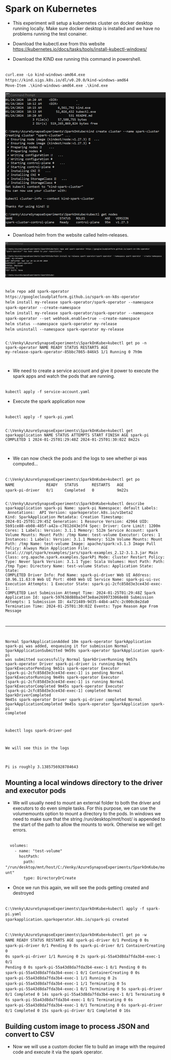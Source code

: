 # Spark on Kubernetes 

* This experiment will setup a kubernetes cluster on docker desktop running locally. Make sure docker desktop is installed and we have no problems running the test conainer. 

* Download the kubectl.exe from this website https://kubernetes.io/docs/tasks/tools/install-kubectl-windows/

* Download the KIND exe running this command in powershell.
<code>
curl.exe -Lo kind-windows-amd64.exe https://kind.sigs.k8s.io/dl/v0.20.0/kind-windows-amd64
Move-Item .\kind-windows-amd64.exe .\kind.exe
</code>

![alt text](kind-001.png "Create kubernetes cluster")

* Download helm from the website called helm-releases.


![alt text](kind-002.png "Create kubernetes cluster")

<code>
helm repo add spark-operator https://googlecloudplatform.github.io/spark-on-k8s-operator
helm install my-release spark-operator/spark-operator --namespace spark-operator --create-namespace
helm install my-release spark-operator/spark-operator --namespace spark-operator --set webhook.enable=true --create-namespace
helm status --namespace spark-operator my-release
helm uninstall --namespace spark-operator my-release

C:\Venky\AzureSynapseExperiments\SparkOnKube>kubectl get po -n spark-operator
NAME                                        READY   STATUS    RESTARTS   AGE
my-release-spark-operator-85bbc7865-846k5   1/1     Running   0          7h9m

</code>

* We need to create a service account and give it power to execute the spark apps and watch the pods that are running. 

<code>
kubectl apply -f service-account.yaml
</code>

* Execute the spark application now 
<code>
kubectl apply -f spark-pi.yaml

C:\Venky\AzureSynapseExperiments\SparkOnKube>kubectl get sparkapplication
NAME       STATUS      ATTEMPTS   START                  FINISH                 AGE
spark-pi   COMPLETED   1          2024-01-25T01:29:48Z   2024-01-25T01:30:02Z   8m22s

</code>

* We can now check the pods and the logs to see whether pi was computed...

<code>
C:\Venky\AzureSynapseExperiments\SparkOnKube>kubectl get po
NAME              READY   STATUS      RESTARTS   AGE
spark-pi-driver   0/1     Completed   0          9m22s

C:\Venky\AzureSynapseExperiments\SparkOnKube>kubectl describe sparkapplication spark-pi
Name:         spark-pi
Namespace:    default
Labels:       <none>
Annotations:  <none>
API Version:  sparkoperator.k8s.io/v1beta2
Kind:         SparkApplication
Metadata:
  Creation Timestamp:  2024-01-25T01:29:45Z
  Generation:          1
  Resource Version:    42964
  UID:                 5b91ce88-eb08-485f-a42a-c7812d43e3f4
Spec:
  Driver:
    Core Limit:  1200m
    Cores:       1
    Labels:
      Version:        3.1.1
    Memory:           512m
    Service Account:  spark
    Volume Mounts:
      Mount Path:  /tmp
      Name:        test-volume
  Executor:
    Cores:      1
    Instances:  1
    Labels:
      Version:  3.1.1
    Memory:     512m
    Volume Mounts:
      Mount Path:         /tmp
      Name:               test-volume
  Image:                  apache/spark:v3.1.3
  Image Pull Policy:      Always
  Main Application File:  local:///opt/spark/examples/jars/spark-examples_2.12-3.1.3.jar
  Main Class:             org.apache.spark.examples.SparkPi
  Mode:                   cluster
  Restart Policy:
    Type:         Never
  Spark Version:  3.1.1
  Type:           Scala
  Volumes:
    Host Path:
      Path:  /tmp
      Type:  Directory
    Name:    test-volume
Status:
  Application State:
    State:  COMPLETED
  Driver Info:
    Pod Name:             spark-pi-driver
    Web UI Address:       10.96.11.63:0
    Web UI Port:          4040
    Web UI Service Name:  spark-pi-ui-svc
  Execution Attempts:     1
  Executor State:
    spark-pi-2cfc858d3e3ce43d-exec-1:  COMPLETED
  Last Submission Attempt Time:        2024-01-25T01:29:48Z
  Spark Application Id:                spark-597638d88ba34f3e8ae2699733068e88
  Submission Attempts:                 1
  Submission ID:                       4a721489-9d35-44b4-a47c-2c000c8e2da0
  Termination Time:                    2024-01-25T01:30:02Z
Events:
  Type    Reason                     Age    From            Message
  ----    ------                     ----   ----            -------
  Normal  SparkApplicationAdded      10m    spark-operator  SparkApplication spark-pi was added, enqueuing it for submission
  Normal  SparkApplicationSubmitted  9m59s  spark-operator  SparkApplication spark-pi was submitted successfully
  Normal  SparkDriverRunning         9m57s  spark-operator  Driver spark-pi-driver is running
  Normal  SparkExecutorPending       9m51s  spark-operator  Executor [spark-pi-2cfc858d3e3ce43d-exec-1] is pending
  Normal  SparkExecutorRunning       9m49s  spark-operator  Executor [spark-pi-2cfc858d3e3ce43d-exec-1] is running
  Normal  SparkExecutorCompleted     9m45s  spark-operator  Executor [spark-pi-2cfc858d3e3ce43d-exec-1] completed
  Normal  SparkDriverCompleted       9m45s  spark-operator  Driver spark-pi-driver completed
  Normal  SparkApplicationCompleted  9m45s  spark-operator  SparkApplication spark-pi completed


kubectl logs spark-driver-pod 

We will see this in the logs

Pi is roughly 3.1385756928784643
</code>

## Mounting a local windows directory to the driver and executor pods

* We will usually need to mount an external folder to both the driver and executors to do even simple tasks. For this purpose, we can use the volumemounts option to mount a directory to the pods. In windows we need to make sure that the string /run/desktop/mnt/host/ is appended to the start of the path to allow the mounts to work. Otherwise we will get errors. 

<code>
  volumes:
    - name: "test-volume"
      hostPath:
        path: "/run/desktop/mnt/host/C:/Venky/AzureSynapseExperiments/SparkOnKube/mount"
        type: DirectoryOrCreate
</code>

* Once we run this again, we will see the pods getting created and destroyed

<code>
C:\Venky\AzureSynapseExperiments\SparkOnKube>kubectl apply -f spark-pi.yaml
sparkapplication.sparkoperator.k8s.io/spark-pi created

C:\Venky\AzureSynapseExperiments\SparkOnKube>kubectl get po -w
NAME              READY   STATUS    RESTARTS   AGE
spark-pi-driver   0/1     Pending   0          0s
spark-pi-driver   0/1     Pending   0          0s
spark-pi-driver   0/1     ContainerCreating   0          0s
spark-pi-driver   1/1     Running             0          2s
spark-pi-55a43d8da7fda3b4-exec-1   0/1     Pending             0          0s
spark-pi-55a43d8da7fda3b4-exec-1   0/1     Pending             0          0s
spark-pi-55a43d8da7fda3b4-exec-1   0/1     ContainerCreating   0          0s
spark-pi-55a43d8da7fda3b4-exec-1   1/1     Running             0          2s
spark-pi-55a43d8da7fda3b4-exec-1   1/1     Terminating         0          5s
spark-pi-55a43d8da7fda3b4-exec-1   0/1     Terminating         0          5s
spark-pi-driver                    0/1     Completed           0          14s
spark-pi-55a43d8da7fda3b4-exec-1   0/1     Terminating         0          6s
spark-pi-55a43d8da7fda3b4-exec-1   0/1     Terminating         0          6s
spark-pi-55a43d8da7fda3b4-exec-1   0/1     Terminating         0          6s
spark-pi-driver                    0/1     Completed           0          15s
spark-pi-driver                    0/1     Completed           0          16s
</code>

## Building custom image to process JSON and convert to CSV

* Now we will use a custom docker file to build an image with the required code and execute it via the spark operator.

